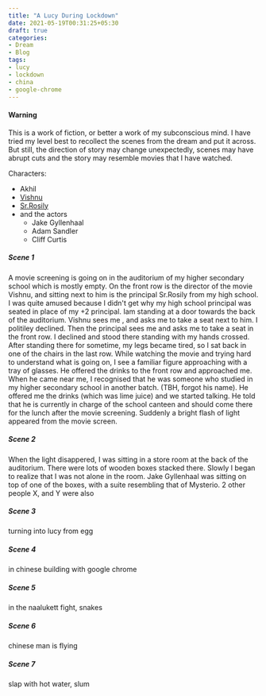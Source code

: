 ```yaml
---
title: "A Lucy During Lockdown"
date: 2021-05-19T00:31:25+05:30
draft: true
categories:
- Dream
- Blog
tags:
- lucy
- lockdown
- china
- google-chrome
---
```


#### Warning
This is a work of fiction, or better a work of my subconscious mind. I have tried my level best to recollect the scenes from the dream and put it across. But still, the direction of story may change unexpectedly, scenes may have abrupt cuts and the story may resemble movies that I have watched.

Characters:
- Akhil
- [Vishnu](https://www.facebook.com/vishnu.thampan.5) 
- [Sr.Rosily](https://www.alphonsaschoolaruvithura.com/alphonsa-school-management.php)
- and the actors
	- Jake Gyllenhaal
	- Adam Sandler
	- Cliff Curtis

##### Scene 1
A movie screening is going on in the auditorium of my higher secondary school which is mostly empty. On the front row is the director of the movie Vishnu, and sitting next to him is the principal Sr.Rosily from my high school. I was quite amused because I didn't get why my high school principal was seated in place of my +2 principal. Iam standing at a door towards the back of the auditorium. Vishnu sees me , and asks me to take a seat next to him. I politiley declined. Then the principal sees me and asks me to take a seat in the front row. I declined and stood there standing with my hands crossed. After standing there for sometime, my legs became tired, so I sat back in one of the chairs in the last row. While watching the movie and trying hard to understand what is going on, I see a familiar figure approaching with a tray of glasses. He offered the drinks to the front row and approached me. When he came near me, I recognised that he was someone who studied in my higher secondary school in another batch. (TBH, forgot his name). He offered me the drinks (which was lime juice) and we started talking. He told that he is currently in charge of the school canteen and should come there for the lunch after the movie screening. Suddenly a bright flash of light appeared from the movie screen.


##### Scene 2
When the light disappered, I was sitting in a store room at the back of the auditorium. There were lots of wooden boxes stacked there. Slowly I began to realize that I was not alone in the room. Jake Gyllenhaal was sitting on top of one of the boxes, with a suite resembling that of Mysterio. 2 other people X, and Y were also 


##### Scene 3
turning into lucy from egg


##### Scene 4
in chinese building with google chrome

##### Scene 5
in the naalukett fight, snakes

##### Scene 6
chinese man is flying


##### Scene 7
slap with hot water, slum
